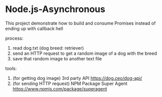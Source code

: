 # Node.js-Asynchronous

This project demonstrate how to build and consume Promises instead of ending up with callback hell

process:
1. read dog.txt (dog breed: retriever)
2. send an HTTP request to get a random image of a dog with the breed
3. save that random image to another text file

tools: 
1. (for getting dog image) 3rd party API https://dog.ceo/dog-api/
2. (for sending HTTP request) NPM Package Super Agent https://www.npmjs.com/package/superagent
